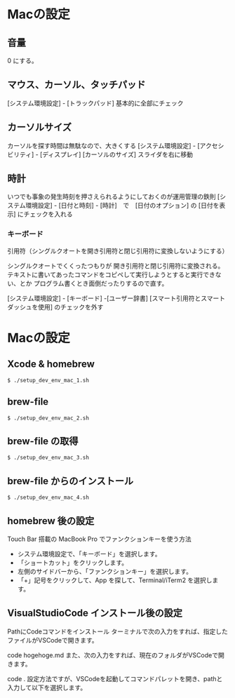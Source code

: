 # Macの設定
## 音量
0 にする。

## マウス、カーソル、タッチパッド
[システム環境設定] - [トラックパッド]
基本的に全部にチェック

## カーソルサイズ
カーソルを探す時間は無駄なので、大きくする
[システム環境設定] - [アクセシビリティ] - [ディスプレイ] [カーソルのサイズ] スライダを右に移動

## 時計
いつでも事象の発生時刻を押さえられるようにしておくのが運用管理の鉄則
[システム環境設定] - [日付と時刻] - [時計]　で　[日付のオプション] の [日付を表示] にチェックを入れる

### キーボード
引用符（シングルクオートを開き引用符と閉じ引用符に変換しないようにする）

シングルクオートでくくったつもりが
開き引用符と閉じ引用符に変換される。
テキストに書いてあったコマンドをコピペして実行しようとすると実行できない、とか
プログラム書くとき面倒だったりするので直す。

[システム環境設定] - [キーボード] -[ユーザー辞書]
[スマート引用符とスマートダッシュを使用] のチェックを外す

# Macの設定
## Xcode & homebrew
`$ ./setup_dev_env_mac_1.sh`

## brew-file
`$ ./setup_dev_env_mac_2.sh`

## brew-file の取得
`$ ./setup_dev_env_mac_3.sh`

## brew-file からのインストール
`$ ./setup_dev_env_mac_4.sh`


## homebrew 後の設定

Touch Bar 搭載の MacBook Pro でファンクションキーを使う方法
- システム環境設定で、「キーボード」を選択します。
- 「ショートカット」をクリックします。
- 左側のサイドバーから、「ファンクションキー」を選択します。
- 「+」記号をクリックして、App を探して、Terminal/iTerm2 を選択します。

## VisualStudioCode インストール後の設定

PathにCodeコマンドをインストール
ターミナルで次の入力をすれば、指定したファイルがVSCodeで開きます。

code hogehoge.md
また、次の入力をすれば、現在のフォルダがVSCodeで開きます。

code .
設定方法ですが、VSCodeを起動してコマンドパレットを開き、pathと入力して以下を選択します。
